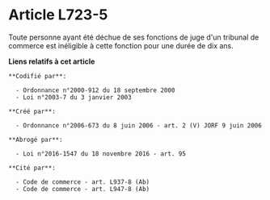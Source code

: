 # Article L723-5

Toute personne ayant été déchue de ses fonctions de juge d'un tribunal de commerce est inéligible à cette fonction pour une
durée de dix ans.

**Liens relatifs à cet article**

	**Codifié par**:

	  - Ordonnance n°2000-912 du 18 septembre 2000
	  - Loi n°2003-7 du 3 janvier 2003

	**Créé par**:

	  - Ordonnance n°2006-673 du 8 juin 2006 - art. 2 (V) JORF 9 juin 2006

	**Abrogé par**:

	  - Loi n°2016-1547 du 18 novembre 2016 - art. 95

	**Cité par**:

	  - Code de commerce - art. L937-8 (Ab)
	  - Code de commerce - art. L947-8 (Ab)
